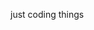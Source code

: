 just coding things

<!---
Wodeie/Wodeie is a ✨ special ✨ repository because its `README.md` (this file) appears on your GitHub profile.
You can click the Preview link to take a look at your changes.
--->
